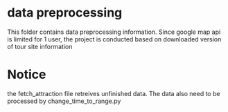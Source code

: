 # data preprocessing

This folder contains data preprocessing information. Since google map api is limited for 1 user, the project is conducted based on downloaded version of tour site information 

# Notice

the fetch_attraction file retreives unfinished data. The data also need to be processed by change_time_to_range.py 


